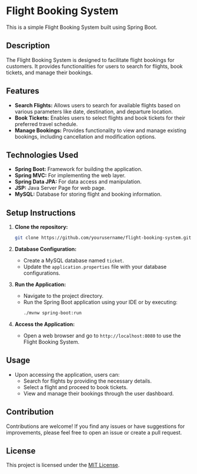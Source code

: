# Flight Booking System

This is a simple Flight Booking System built using Spring Boot.

## Description

The Flight Booking System is designed to facilitate flight bookings for customers. It provides functionalities for users to search for flights, book tickets, and manage their bookings.

## Features

- **Search Flights:** Allows users to search for available flights based on various parameters like date, destination, and departure location.
- **Book Tickets:** Enables users to select flights and book tickets for their preferred travel schedule.
- **Manage Bookings:** Provides functionality to view and manage existing bookings, including cancellation and modification options.

## Technologies Used

- **Spring Boot:** Framework for building the application.
- **Spring MVC:** For implementing the web layer.
- **Spring Data JPA:** For data access and manipulation.
- **JSP:** Java Server Page for web page.
- **MySQL:** Database for storing flight and booking information.

## Setup Instructions

1. **Clone the repository:**
    ```bash
    git clone https://github.com/yourusername/flight-booking-system.git
    ```

2. **Database Configuration:**
    - Create a MySQL database named `ticket`.
    - Update the `application.properties` file with your database configurations.

3. **Run the Application:**
    - Navigate to the project directory.
    - Run the Spring Boot application using your IDE or by executing:
        ```bash
        ./mvnw spring-boot:run
        ```

4. **Access the Application:**
    - Open a web browser and go to `http://localhost:8080` to use the Flight Booking System.

## Usage

- Upon accessing the application, users can:
    - Search for flights by providing the necessary details.
    - Select a flight and proceed to book tickets.
    - View and manage their bookings through the user dashboard.

## Contribution

Contributions are welcome! If you find any issues or have suggestions for improvements, please feel free to open an issue or create a pull request.

## License

This project is licensed under the [MIT License](LICENSE).
